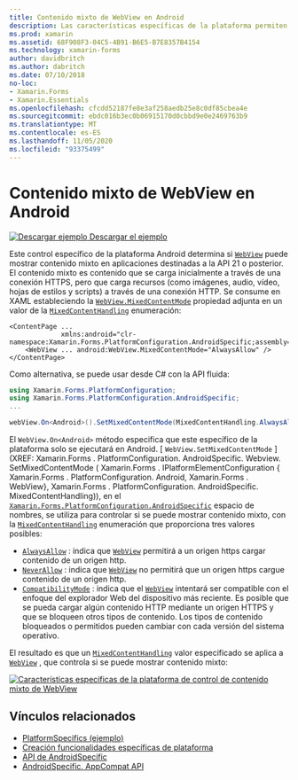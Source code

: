 ```yaml
---
title: Contenido mixto de WebView en Android
description: Las características específicas de la plataforma permiten consumir funcionalidad que solo está disponible en una plataforma específica, sin necesidad de implementar representadores o efectos personalizados. En este artículo se explica cómo usar el específico de la plataforma Android que muestra contenido mixto en una vista de WebView en aplicaciones que tienen como destino la API 21 o posterior.
ms.prod: xamarin
ms.assetid: 68F908F3-04C5-4B91-B6E5-B7E8357B4154
ms.technology: xamarin-forms
author: davidbritch
ms.author: dabritch
ms.date: 07/10/2018
no-loc:
- Xamarin.Forms
- Xamarin.Essentials
ms.openlocfilehash: cfcdd52187fe8e3af258aedb25e8c0df85cbea4e
ms.sourcegitcommit: ebdc016b3ec0b06915170d0cbbd9e0e2469763b9
ms.translationtype: MT
ms.contentlocale: es-ES
ms.lasthandoff: 11/05/2020
ms.locfileid: "93375499"
---
```

# <a name="webview-mixed-content-on-android"></a>Contenido mixto de WebView en Android

[![Descargar ejemplo](~/media/shared/download.png) Descargar el ejemplo](/samples/xamarin/xamarin-forms-samples/userinterface-platformspecifics)

Este control específico de la plataforma Android determina si [`WebView`](xref:Xamarin.Forms.WebView) puede mostrar contenido mixto en aplicaciones destinadas a la API 21 o posterior. El contenido mixto es contenido que se carga inicialmente a través de una conexión HTTPS, pero que carga recursos (como imágenes, audio, vídeo, hojas de estilos y scripts) a través de una conexión HTTP. Se consume en XAML estableciendo la [`WebView.MixedContentMode`](xref:Xamarin.Forms.PlatformConfiguration.AndroidSpecific.WebView.MixedContentModeProperty) propiedad adjunta en un valor de la [`MixedContentHandling`](xref:Xamarin.Forms.PlatformConfiguration.AndroidSpecific.MixedContentHandling) enumeración:

```xaml
<ContentPage ...
             xmlns:android="clr-namespace:Xamarin.Forms.PlatformConfiguration.AndroidSpecific;assembly=Xamarin.Forms.Core">
    <WebView ... android:WebView.MixedContentMode="AlwaysAllow" />
</ContentPage>
```

Como alternativa, se puede usar desde C# con la API fluida:

```csharp
using Xamarin.Forms.PlatformConfiguration;
using Xamarin.Forms.PlatformConfiguration.AndroidSpecific;
...

webView.On<Android>().SetMixedContentMode(MixedContentHandling.AlwaysAllow);
```

El `WebView.On<Android>` método especifica que este específico de la plataforma solo se ejecutará en Android. [ `WebView.SetMixedContentMode` ] (XREF: Xamarin.Forms . PlatformConfiguration. AndroidSpecific. Webview. SetMixedContentMode ( Xamarin.Forms . IPlatformElementConfiguration { Xamarin.Forms . PlatformConfiguration. Android, Xamarin.Forms . WebView}, Xamarin.Forms . PlatformConfiguration. AndroidSpecific. MixedContentHandling)), en el [`Xamarin.Forms.PlatformConfiguration.AndroidSpecific`](xref:Xamarin.Forms.PlatformConfiguration.AndroidSpecific) espacio de nombres, se utiliza para controlar si se puede mostrar contenido mixto, con la [`MixedContentHandling`](xref:Xamarin.Forms.PlatformConfiguration.AndroidSpecific.MixedContentHandling) enumeración que proporciona tres valores posibles:

- [`AlwaysAllow`](xref:Xamarin.Forms.PlatformConfiguration.AndroidSpecific.MixedContentHandling.AlwaysAllow) : indica que [`WebView`](xref:Xamarin.Forms.WebView) permitirá a un origen https cargar contenido de un origen http.
- [`NeverAllow`](xref:Xamarin.Forms.PlatformConfiguration.AndroidSpecific.MixedContentHandling.NeverAllow) : indica que [`WebView`](xref:Xamarin.Forms.WebView) no permitirá que un origen https cargue contenido de un origen http.
- [`CompatibilityMode`](xref:Xamarin.Forms.PlatformConfiguration.AndroidSpecific.MixedContentHandling.CompatibilityMode) : indica que el [`WebView`](xref:Xamarin.Forms.WebView) intentará ser compatible con el enfoque del explorador Web del dispositivo más reciente. Es posible que se pueda cargar algún contenido HTTP mediante un origen HTTPS y que se bloqueen otros tipos de contenido. Los tipos de contenido bloqueados o permitidos pueden cambiar con cada versión del sistema operativo.

El resultado es que un [`MixedContentHandling`](xref:Xamarin.Forms.PlatformConfiguration.AndroidSpecific.MixedContentHandling) valor especificado se aplica a [`WebView`](xref:Xamarin.Forms.WebView) , que controla si se puede mostrar contenido mixto:

[![Características específicas de la plataforma de control de contenido mixto de WebView](webview-mixed-content-images/webview-mixedcontent.png "Características específicas de la plataforma de control de contenido mixto de WebView")](webview-mixed-content-images/webview-mixedcontent-large.png#lightbox "Características específicas de la plataforma de control de contenido mixto de WebView")

## <a name="related-links"></a>Vínculos relacionados

- [PlatformSpecifics (ejemplo)](/samples/xamarin/xamarin-forms-samples/userinterface-platformspecifics)
- [Creación funcionalidades específicas de plataforma](~/xamarin-forms/platform/platform-specifics/index.md#creating-platform-specifics)
- [API de AndroidSpecific](xref:Xamarin.Forms.PlatformConfiguration.AndroidSpecific)
- [AndroidSpecific. AppCompat API](xref:Xamarin.Forms.PlatformConfiguration.AndroidSpecific.AppCompat)